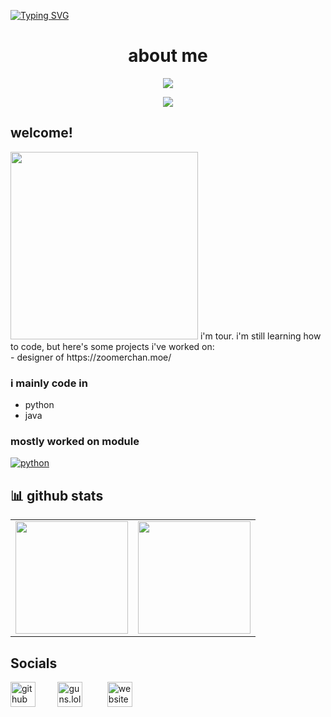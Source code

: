 [![Typing SVG](https://readme-typing-svg.herokuapp.com?font=Kanit&size=35&duration=2000&pause=500&color=F75C5C&width=435&lines=hello+;welcome+to+tour\'s+profile)](https://github.com/skidrips/)


# <h1 align="center"> about me </h1>

<p align="center">
  <a><img src="https://readme-typing-svg.herokuapp.com?color=F7D0CB&size=30&center=true&lines=zoomerchan.moe;guns.lol/hurricane;discord.gg/plus"></a>
</p>
<p align="center">  
<img src="https://komarev.com/ghpvc/?username=skidrips&color=lightgrey&label=viewcount&base=120&abbreviated=true">
</p>

## welcome!
<img src="https://static.wikia.nocookie.net/silly-cat/images/f/f7/Apple_Cat.jpg/revision/latest?cb=20240116165838&format=original" width="300"/>
i'm tour. i'm still learning how to code, but here's some projects i've worked on: </br>
- designer of https://zoomerchan.moe/

### i mainly code in
- python  
- java
</img>

### mostly worked on module



<!-- py -->
<a align="left" href="https://github.com/skidrips?tab=repositories" target="_blank"><img alt="python" src="https://img.shields.io/badge/-Python-3776AB?style=flat-square&logo=Python&logoColor=white"></a>




## 📊 github stats


<table width="100%" align="center">
  <tr>
    <td>
<img height="180em" src="https://github-readme-stats.vercel.app/api?username=skidrips&show_icons=true&theme=radical" /> </td>
<td> <img height="180em" src="https://github-readme-stats.vercel.app/api/top-langs/?username=skidrips&show_icons=true&hide_border=true&layout=compact&langs_count=8&theme=tokyonight"/> </td>  
  
  </tr>
 <table>


</p>


## Socials
   

<p align="center">
  
  [<img src='https://upload.wikimedia.org/wikipedia/commons/a/ae/Github-desktop-logo-symbol.svg' alt='github' height='40'>](https://github.com/skidrips)&nbsp;&nbsp;&nbsp;&nbsp;&nbsp;&nbsp;&nbsp;&nbsp;&nbsp;[<img src='https://assets.guns.lol/guns_logo_no_background_cropped.png' alt='guns.lol' height='40'>](https://guns.lol/hurricane)
  &nbsp;&nbsp;&nbsp;&nbsp;&nbsp;&nbsp;&nbsp;&nbsp;&nbsp;[<img src='https://www.svgrepo.com/show/289744/globe-internet.svg' alt='website' height='40'>](https://zoomerchan.moe/)
   
</p>

<p align="center">  
<img src="https://discord.c99.nl/widget/theme-4/921452818152435772.png>
</p>
